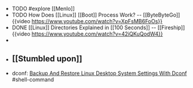 - TODO #explore [[Menlo]]
- TODO How Does [[Linux]] [[Boot]] Process Work? -- [[ByteByteGo]]
  {{video https://www.youtube.com/watch?v=XpFsMB6FoOs}}
- DONE [[Linux]] Directories Explained in [[100 Seconds]] -- [[Fireship]] 
  {{video https://www.youtube.com/watch?v=42iQKuQodW4}}
-
- ## [[Stumbled upon]]
- dconf: [Backup And Restore Linux Desktop System Settings With Dconf](https://ostechnix.com/backup-and-restore-linux-desktop-system-settings-with-dconf/) #shell-command